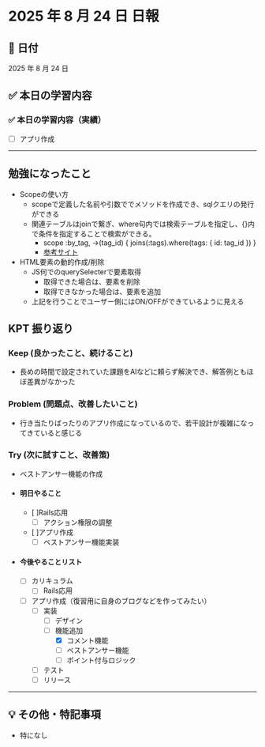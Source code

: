 # 2025 年 8 月 24 日 日報

## 📅 日付

2025 年 8 月 24 日

## ✅ 本日の学習内容
  ### ✅ 本日の学習内容（実績）
- [ ] アプリ作成

---

## 勉強になったこと
- Scopeの使い方
  - scopeで定義した名前や引数ででメソッドを作成でき、sqlクエリの発行ができる
  - 関連テーブルはjoinで繋ぎ、where句内では検索テーブルを指定し、{}内で条件を指定することで検索ができる。
    - scope :by_tag, ->(tag_id) { joins(:tags).where(tags: { id: tag_id }) }
    - [参考サイト](https://railsguides.jp/active_record_querying.html#%E8%A4%87%E6%95%B0%E3%81%AE%E3%82%AA%E3%83%96%E3%82%B8%E3%82%A7%E3%82%AF%E3%83%88%E3%82%92%E3%83%90%E3%83%83%E3%83%81%E3%81%A7%E5%8F%96%E3%82%8A%E5%87%BA%E3%81%99)
- HTML要素の動的作成/削除
  - JS何でのquerySelecterで要素取得
    - 取得できた場合は、要素を削除
    - 取得できなかった場合は、要素を追加
  - 上記を行うことでユーザー側にはON/OFFができているように見える

## KPT 振り返り

### Keep (良かったこと、続けること)

- 長めの時間で設定されていた課題をAIなどに頼らず解決でき、解答例ともほぼ差異がなかった

### Problem (問題点、改善したいこと)

- 行き当たりばったりのアプリ作成になっているので、若干設計が複雑になってきていると感じる


### Try (次に試すこと、改善策)

- ベストアンサー機能の作成

- #### 明日やること
  - [ ]Rails応用
    - [ ] アクション権限の調整
  - [ ]アプリ作成
    - [ ] ベストアンサー機能実装

- #### 今後やることリスト
  - [ ] カリキュラム
    - [ ] Rails応用
  - [ ] アプリ作成（復習用に自身のブログなどを作ってみたい）
    - [ ] 実装
      - [ ] デザイン
      - [ ] 機能追加
        - [x] コメント機能
        - [ ] ベストアンサー機能
        - [ ] ポイント付与ロジック
    - [ ] テスト
    - [ ] リリース
---

## 💡 その他・特記事項

- 特になし
